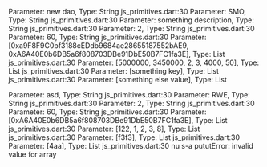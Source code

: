 Parameter: new dao, Type: String
js_primitives.dart:30 Parameter: SMO, Type: String
js_primitives.dart:30 Parameter: something description, Type: String
js_primitives.dart:30 Parameter: 2, Type: String
js_primitives.dart:30 Parameter: 60, Type: String
js_primitives.dart:30 Parameter: [0xa9F8F9C0bf3188cEDdb9684ae28655187552bAE9, 0xA6A40E0b6DB5a6f808703DBe91DbE50B7FC1fa3E], Type: List<String>
js_primitives.dart:30 Parameter: [5000000, 3450000, 2, 3, 4000, 50], Type: List<String>
js_primitives.dart:30 Parameter: [something key], Type: List<String>
js_primitives.dart:30 Parameter: [something else value], Type: List<String>



Parameter: asd, Type: String
js_primitives.dart:30 Parameter: RWE, Type: String
js_primitives.dart:30 Parameter: 2, Type: String
js_primitives.dart:30 Parameter: 60, Type: String
js_primitives.dart:30 Parameter: [0xA6A40E0b6DB5a6f808703DBe91DbE50B7FC1fa3E], Type: List<String>
js_primitives.dart:30 Parameter: [122, 1, 2, 3, 8], Type: List<String>
js_primitives.dart:30 Parameter: [f3f3], Type: List<String>
js_primitives.dart:30 Parameter: [4aa], Type: List<String>
js_primitives.dart:30 nu s-a pututError: invalid value for array